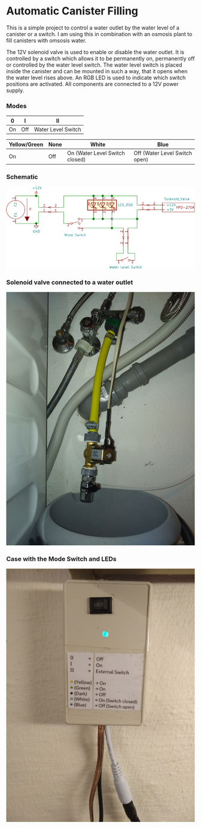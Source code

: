 # Automatic Canister Filling 

This is a simple project to control a water outlet by the water level of a canister or a switch. 
I am using this in combination with an osmosis plant to fill canisters with omsosis water.

The 12V solenoid valve is used to enable or disable the water outlet. 
It is controlled by a switch which allows it to be permanently on, permanently off or controlled by the water level switch.
The water level switch is placed inside the canister and can be mounted in such a way, that it opens when the water level rises above.
An RGB LED is used to indicate which switch positions are activated. 
All components are connected to a 12V power supply.    

### Modes

|0|I|II|
|--|--|--|
|On|Off|Water Level Switch|

|Yellow/Green|None|White|Blue|
|--|--|--|--|
|On|Off|On (Water Level Switch closed)| Off (Water Level Switch open)|

### Schematic
![Schematic](./schematic.svg)

### Solenoid valve connected to a water outlet
![Solenoid valve connected to a water outlet](./image2.jpg)


### Case with the Mode Switch and LEDs
![Case with the Mode Switch and LEDs](./image1.jpg)


